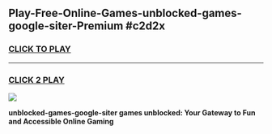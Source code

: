 
## Play-Free-Online-Games-unblocked-games-google-siter-Premium #c2d2x
<h3>
<a href="https://premium.freeplayer.one?title=unblocked-games-google-siter&ref=8M">CLICK TO PLAY</a></h3>
<hr>

<h3>
<a href="https://premium.freeplayer.one?title=unblocked-games-google-siter&ref=8M">CLICK 2 PLAY</a>
  
</h3>

<a href="https://premium.freeplayer.one?title=unblocked-games-google-siter&ref=8M"><img src="https://clearcache.store/games.png"></a>


**unblocked-games-google-siter games unblocked: Your Gateway to Fun and Accessible Online Gaming**
